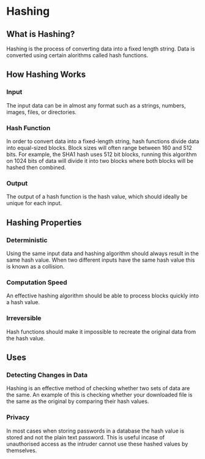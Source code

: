 # Hashing

## What is Hashing?

Hashing is the process of converting data into a fixed
length string. Data is converted using certain alorithms
called hash functions.

## How Hashing Works

### Input

The input data can be in almost any format such as a
strings, numbers, images, files, or directories.

### Hash Function

In order to convert data into a fixed-length string,
hash functions divide data into equal-sized blocks.
Block sizes will often range between 160 and 512 bits.
For example, the SHA1 hash uses 512 bit blocks, running
this algorithm on 1024 bits of data will divide it into
two blocks where both blocks will be hashed then 
combined.

### Output

The output of a hash function is the hash value, which
should ideally be unique for each input.

## Hashing Properties

### Deterministic

Using the same input data and hashing algorithm should
always result in the same hash value. When two different
inputs have the same hash value this is known as a
collision.

### Computation Speed

An effective hashing algorithm should be able to process
blocks quickly into a hash value.

### Irreversible

Hash functions should make it impossible to recreate the
original data from the hash value.

## Uses

### Detecting Changes in Data

Hashing is an effective method of checking whether two
sets of data are the same. An example of this is checking
whether your downloaded file is the same as the original
by comparing their hash values.

### Privacy

In most cases when storing passwords in a database the
hash value is stored and not the plain text password.
This is useful incase of unauthorised access as the
intruder cannot use these hashed values by themselves.
